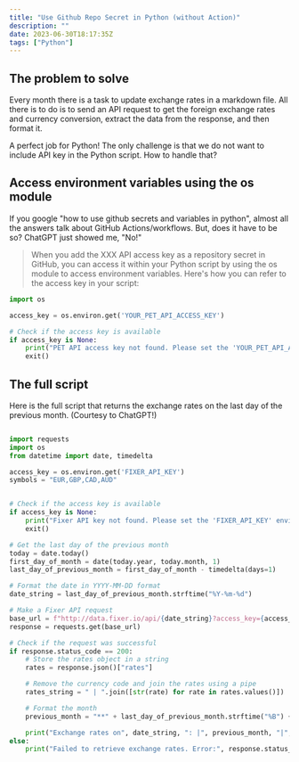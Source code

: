 ```yaml
---
title: "Use Github Repo Secret in Python (without Action)"
description: ""
date: 2023-06-30T18:17:35Z
tags: ["Python"]
---
```


## The problem to solve

Every month there is a task to update exchange rates in a markdown file. All there is to do is to send an API request to get the foreign exchange rates and currency conversion, extract the data from the response, and then format it.

A perfect job for Python! The only challenge is that we do not want to include API key in the Python script. How to handle that?

## Access environment variables using the os module

If you google "how to use github secrets and variables in python", almost all the answers talk about GitHub Actions/workflows. But, does it have to be so? ChatGPT just showed me, "No!"

> When you add the XXX API access key as a repository secret in GitHub, you can access it within your Python script by using the os module to access environment variables. Here's how you can refer to the access key in your script:

```python
import os

access_key = os.environ.get('YOUR_PET_API_ACCESS_KEY')

# Check if the access key is available
if access_key is None:
    print("PET API access key not found. Please set the 'YOUR_PET_API_ACCESS_KEY' environment variable.")
    exit()
```

## The full script

Here is the full script that returns the exchange rates on the last day of the previous month. (Courtesy to ChatGPT!)

```python

import requests
import os
from datetime import date, timedelta

access_key = os.environ.get('FIXER_API_KEY')
symbols = "EUR,GBP,CAD,AUD"


# Check if the access key is available
if access_key is None:
    print("Fixer API key not found. Please set the 'FIXER_API_KEY' environment variable.")
    exit()

# Get the last day of the previous month
today = date.today()
first_day_of_month = date(today.year, today.month, 1)
last_day_of_previous_month = first_day_of_month - timedelta(days=1)

# Format the date in YYYY-MM-DD format
date_string = last_day_of_previous_month.strftime("%Y-%m-%d")

# Make a Fixer API request
base_url = f"http://data.fixer.io/api/{date_string}?access_key={access_key}&base=USD&symbols={symbols}"
response = requests.get(base_url)

# Check if the request was successful
if response.status_code == 200:
    # Store the rates object in a string
    rates = response.json()["rates"]

    # Remove the currency code and join the rates using a pipe
    rates_string = " | ".join([str(rate) for rate in rates.values()])

    # Format the month
    previous_month = "**" + last_day_of_previous_month.strftime("%B") + "**"

    print("Exchange rates on", date_string, ": |", previous_month, "|", rates_string, "|")
else:
    print("Failed to retrieve exchange rates. Error:", response.status_code)

```